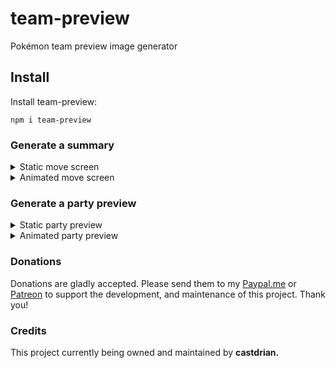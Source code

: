 # team-preview
Pokémon team preview image generator

## Install

Install team-preview:
```
npm i team-preview
```


### Generate a summary

<details>
  <summary>Static move screen</summary>
  
```ts
import { Sets } from '@pkmn/sets';
import { summaryScreen, partyScreen } from 'team-preview';

//Pokémon Showdown! set
const set = Sets.importSet(
`Gekkouga (Greninja-Ash) (M) @ Choice Specs  
 Ability: Battle Bond  
 Level: 100  
 Shiny: Yes  
 Pokeball: Cherish Ball  
 EVs: 252 SpA / 4 SpD / 252 Spe
 Timid Nature
 - Hydro Pump
 - Dark Pulse
 - Water Shuriken
 - Spikes
`);

const buffer = await summaryScreen(set);
```

Result:
![Summary](https://cdn.discordapp.com/attachments/715564004621418577/852590843357691977/summary.jpg)
</details>

<details>
  <summary>Animated move screen</summary>
  
```diff
import { Sets } from '@pkmn/sets';
import { summaryScreen, partyScreen } from 'team-preview';

//Pokémon Showdown! set
const set = Sets.importSet(
`Yveltal @ Heavy-Duty Boots
 Ability: Dark Aura
 Level: 100
 Shiny: Yes
 EVs: 16 HP / 240 SpD / 252 Spe
 Jolly Nature
 - Knock Off
 - Taunt
 - Defog
 - Roost
`);

- const buffer = await summaryScreen(set);
+ const buffer = await summaryScreen(set, true);
```

Result: https://i.imgur.com/snFal5k.gif
</details>

### Generate a party preview

<details>
  <summary>Static party preview</summary>
  
  ```ts
import { summaryScreen, partyScreen } from 'team-preview';

//array of 6 sets
const buffer = await partyScreen([set, set2, set3, set4, set5, set6]);
```

Result:
![Party](https://cdn.discordapp.com/attachments/715564004621418577/852597065372532747/party.jpg)
</details>

<details>
  <summary>Animated party preview</summary>
  
```diff
import { summaryScreen, partyScreen } from 'team-preview';

//array of 6 sets
- const buffer = await partyScreen([set, set2, set3, set4, set5, set6]);
+ const buffer = await partyScreen([set, set2, set3, set4, set5, set6], true);
```

Result: https://i.imgur.com/AtQ2bGK.gif
</details>



### Donations

Donations are gladly accepted. Please send them to my [Paypal.me](https://www.paypal.me/adrifcastr) or [Patreon](https://www.patreon.com/gideonbot)
to support the development, and maintenance of this project. Thank you!


### Credits

This project currently being owned and maintained by __castdrian.__
